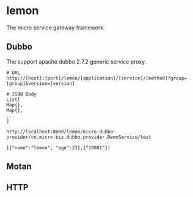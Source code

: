 # lemon
The micro service gateway framework.

## Dubbo
The support apache dubbo 2.7.2 generic service proxy.

```
# URL
http://[host]:[port]/lemon/[application]/[service]/[method]?group=[group]&version=[version]

# JSON Body
List[
Map{},
Map{},
...
]
```

```
http://localhost:8080/lemon/micro-dubbo-provider/cn.micro.biz.dubbo.provider.DemoService/test

[{"name":"lemon", "age":23},{"10001"}]
```

## Motan

## HTTP
